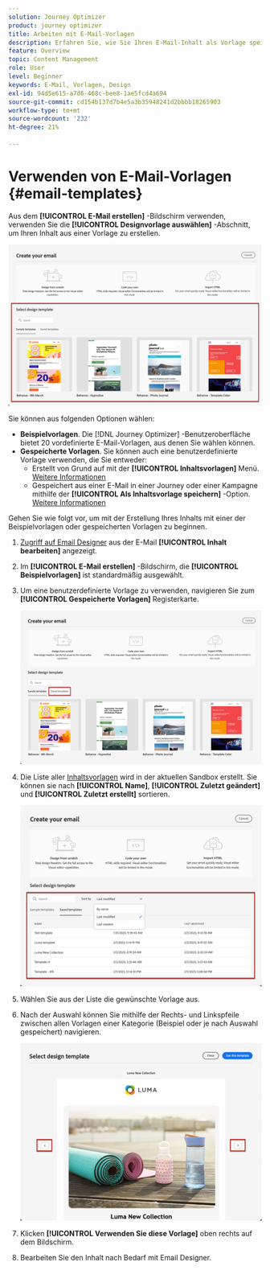 ```yaml
---
solution: Journey Optimizer
product: journey optimizer
title: Arbeiten mit E-Mail-Vorlagen
description: Erfahren Sie, wie Sie Ihren E-Mail-Inhalt als Vorlage speichern und ihn in Journey Optimizer wiederverwenden.
feature: Overview
topic: Content Management
role: User
level: Beginner
keywords: E-Mail, Vorlagen, Design
exl-id: 94d5e615-a7d6-468c-bee8-1ae5fcd4a694
source-git-commit: cd154b137d7b4e5a3b35948241d2bbbb18265903
workflow-type: tm+mt
source-wordcount: '232'
ht-degree: 21%

---
```


# Verwenden von E-Mail-Vorlagen {#email-templates}

Aus dem **[!UICONTROL E-Mail erstellen]** -Bildschirm verwenden, verwenden Sie die **[!UICONTROL Designvorlage auswählen]** -Abschnitt, um Ihren Inhalt aus einer Vorlage zu erstellen.

![](assets/email_designer-templates.png)

Sie können aus folgenden Optionen wählen:
* **Beispielvorlagen**. Die [!DNL Journey Optimizer] -Benutzeroberfläche bietet 20 vordefinierte E-Mail-Vorlagen, aus denen Sie wählen können.
* **Gespeicherte Vorlagen**. Sie können auch eine benutzerdefinierte Vorlage verwenden, die Sie entweder:
   * Erstellt von Grund auf mit der **[!UICONTROL Inhaltsvorlagen]** Menü. [Weitere Informationen](content-templates.md#create-template-from-scratch)
   * Gespeichert aus einer E-Mail in einer Journey oder einer Kampagne mithilfe der **[!UICONTROL Als Inhaltsvorlage speichern]** -Option. [Weitere Informationen](content-templates.md#save-as-template)

Gehen Sie wie folgt vor, um mit der Erstellung Ihres Inhalts mit einer der Beispielvorlagen oder gespeicherten Vorlagen zu beginnen.

1. [Zugriff auf Email Designer](get-started-email-design.md) aus der E-Mail **[!UICONTROL Inhalt bearbeiten]** angezeigt.

1. Im **[!UICONTROL E-Mail erstellen]** -Bildschirm, die **[!UICONTROL Beispielvorlagen]** ist standardmäßig ausgewählt.

1. Um eine benutzerdefinierte Vorlage zu verwenden, navigieren Sie zum **[!UICONTROL Gespeicherte Vorlagen]** Registerkarte.

   ![](assets/email_designer-saved-templates-tab.png)

1. Die Liste aller [Inhaltsvorlagen](content-templates.md#create-content-templates) wird in der aktuellen Sandbox erstellt. Sie können sie nach **[!UICONTROL Name]**, **[!UICONTROL Zuletzt geändert]** und **[!UICONTROL Zuletzt erstellt]** sortieren.

   ![](assets/email_designer-saved-templates-filter.png)

1. Wählen Sie aus der Liste die gewünschte Vorlage aus.

1. Nach der Auswahl können Sie mithilfe der Rechts- und Linkspfeile zwischen allen Vorlagen einer Kategorie (Beispiel oder je nach Auswahl gespeichert) navigieren.

   ![](assets/email_designer-saved-templates-navigate.png)

1. Klicken **[!UICONTROL Verwenden Sie diese Vorlage]** oben rechts auf dem Bildschirm.

1. Bearbeiten Sie den Inhalt nach Bedarf mit Email Designer.
